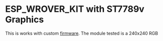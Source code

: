 # ESP_WROVER_KIT with ST7789v Graphics

This is works with custom [firmware](http://github.com/alberk8/nanoFramework-GraphicsST7789v/firmware).
The module tested is a 240x240 RGB 